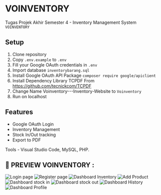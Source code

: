 # VOINVENTORY

Tugas Projek Akhir Semester 4 - Inventory Management System `VOINVENTORY`

## Setup

1. Clone repository
2. Copy `.env.example` to `.env`
3. Fill your Google OAuth credentials in `.env`
4. Import database `inventorybarang.sql`
5. Install Google OAuth API Package `composer require google/apiclient`
6. Install Dependency Library TCPDF From https://github.com/tecnickcom/TCPDF
7. Change Name Voinventory---Inventory-Website to `Voinventory`
8. Run on localhost

## Features

- Google OAuth Login
- Inventory Management
- Stock In/Out tracking
- Export to PDF

Tools - Visual Studio Code, MySQL, PHP.

## 📌 PREVIEW VOINVENTORY  :

![Login page](https://github.com/user-attachments/assets/a6ff8629-46e2-4abc-9f86-68ecaf7402e1)
![Register page](https://github.com/user-attachments/assets/99e3fe17-ec40-4378-a6af-bbc668187807)
![Dashboard Inventory](https://github.com/user-attachments/assets/59bf38fe-23b4-460f-a1dc-df06c782eac3)
![Add Product](https://github.com/user-attachments/assets/6d982bcf-29c2-4fab-88c4-4ae9e6d7826e)
![Dashboard stock in](https://github.com/user-attachments/assets/688b2bb4-8bc2-460b-af67-a5a88673e7e9)
![Dashboard stock out](https://github.com/user-attachments/assets/8859e3a4-d3be-4f17-842d-3e3c52f8104c)
![Dashboard History](https://github.com/user-attachments/assets/8abaa094-5c50-4d9d-9782-410c3c1cc603)
![Dashboard Profile](https://github.com/user-attachments/assets/46389ead-10e8-4e7f-98d3-21e0f2de8ea4)
